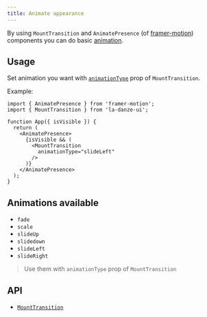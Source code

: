 ```yaml
---
title: Animate appearance
---
```


By using `MountTransition` and `AnimatePresence` (of [framer-motion](https://www.framer.com/motion/)) components you can do basic [animation](#animations-available).

## Usage

Set animation you want with [`animationType`](#animations-available) prop of `MountTransition`.

Example:

```tsx
import { AnimatePresence } from 'framer-motion';
import { MountTransition } from 'la-danze-ui';

function App({ isVisible }) {
  return (
    <AnimatePresence>
      {isVisible && (
        <MountTransition
          animationType="slideLeft"
        />
      )}
    </AnimatePresence>
  );
}
```

## Animations available

* `fade`
* `scale`
* `slideUp`
* `slidedown`
* `slideLeft`
* `slideRight`

> Use them with `animationType` prop of `MountTransition`

## API

* [`MountTransition`](api/components/MountTransition.mdx)